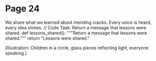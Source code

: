 ﻿# Page 24

We share what we learned about mending cracks.
Every voice is heard, every idea shines.
// Code Task: Return a message that lessons were shared.
def lessons_shared():
	"""Return a message that lessons were shared."""
	return "Lessons were shared."


[Illustration: Children in a circle, glass pieces reflecting light, everyone speaking.]
